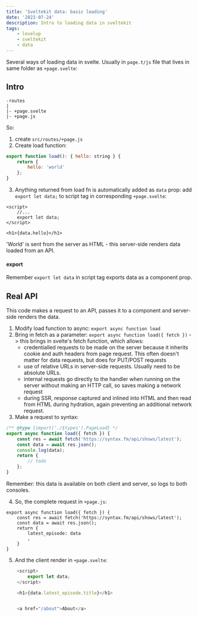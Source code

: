 ```yaml
---
title: 'Sveltekit data: basic loading'
date: '2023-07-24'
description: Intro to loading data in sveltekit
tags:
    - levelup
    - sveltekit
    - data
---
```


Several ways of loading data in svelte. Usually in `page.t/js` file that lives in same folder as `+page.svelte`:

## Intro

```
-routes
|
|- +page.svelte
|- +page.js
```

So:

1. create `src/routes/+page.js`
2. Create load function:

```javascript
export function load(): { hello: string } {
	return {
		hello: 'world'
	};
}
```

3. Anything returned from load fn is automatically added as `data` prop: add `export let data;` to script tag in corresponding `+page.svelte`:

```svelte
<script>
	//...
	export let data;
</script>

<h1>{data.hello}</h1>
```

'World' is sent from the server as HTML - this server-side renders data loaded from an API.

#### export

Remember `export let data` in script tag exports data as a component prop.

## Real API

This code makes a request to an API, passes it to a component and server-side renders the data.

1. Modify load function to async: `export async function load`
2. Bring in fetch as a parameter: `export async function load({ fetch })` -> this brings in svelte's fetch function, which allows:
    - credentialled requests to be made on the server because it inherits cookie and auth headers from page request. This often doesn't matter for data requests, but does for PUT/POST requests
    - use of relative URLs in server-side requests. Usually need to be absolute URLs.
    - internal requests go directly to the handler when running on the server without making an HTTP call, so saves making a network request
    - during SSR, response captured and inlined into HTML and then read from HTML during hydration, again preventing an additional network request.
3. Make a request to syntax:

```javascript
/** @type {import('./$types').PageLoad} */
export async function load({ fetch }) {
	const res = await fetch('https://syntax.fm/api/shows/latest');
	const data = await res.json();
	console.log(data);
	return {
		// todo
	};
}
```

Remember: this data is available on both client and server, so logs to both consoles.

4. So, the complete request in `+page.js`:

```/** @type {import('./$types').PageLoad} */
export async function load({ fetch }) {
    const res = await fetch('https://syntax.fm/api/shows/latest');
    const data = await res.json();
    return {
        latest_episode: data
        ,
    }
}
```

5. And the client render in `+page.svelte`:

```javascript
	<script>
	    export let data;
	</script>

	<h1>{data.latest_episode.title}</h1>


	<a href="/about">About</a>
```

